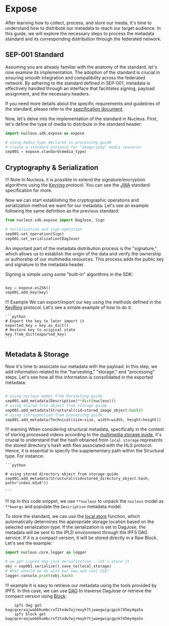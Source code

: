 # Expose

After learning how to collect, process, and store our media, it's time to understand how to distribute our metadata to reach our target audience. In this guide, we will explore the necessary steps to process the metadata standard and its corresponding distribution through the federated network.

## SEP-001 Standard

Assuming you are already familiar with the anatomy of the standard, let's now examine its implementation. The adoption of the standard is crucial in ensuring smooth integration and compatibility across the federated network. By adhering to the standard defined in SEP-001, metadata is effectively handled through an interface that facilitates signing, payload assignment, and the necessary headers.

If you need more details about the specific requirements and guidelines of the standard, please refer to the [specification document](https://github.com/SynapseMedia/sep/blob/main/SEP/SEP-001.md).

Now, let's delve into the implementation of the standard in Nucleus.
First, let's define the type of media to distribute in the standard header:

```python
import nucleus.sdk.expose as expose

# using media_type declared in processing guide
# create a standard instance for "image/jpeg" media resource
sep001 = expose.standard(media_type)  
```

## Cryptography & Serialization

!!! Note
    In Nucleus, it is possible to extend the signature/encryption algorithms using the [Keyring](../reference/expose/types.md) protocol. You can see the [JWA](https://datatracker.ietf.org/doc/html/rfc7518) standard specification for more.

Now we can start establishing the cryptographic operations and serialization method we want for our metadata. Let's see an example following the same definition as the previous standard:

``` python
from nucleus.sdk.expose import DagJose, Sign

# serialization and sign operation
sep001.set_operation(Sign)
sep001.set_serialization(DagJose)
```

An important part of the metadata distribution process is the "signature," which allows us to establish the origin of the data and verify the ownership or authorship of our multimedia resources. This process adds the public key and signature to the metadata header.

Signing is simple using some "built-in" algorithms in the SDK:

```python

key = expose.es256()
sep001.add_key(key)

```

!!! Example
    We can export/import our key using the methods defined in the [KeyRing](../reference/expose/types.md) protocol. Let's see a simple example of how to do it:

    ```python
    # Export the key to later import it
    exported_key = key.as_dict()
    # Restore key to original state
    key.from_dict(exported_key)
    ```

## Metadata & Storage

Now it's time to associate our metadata with the payload. In this step, we add information related to the "harvesting," "storage," and "processing" steps. Let's see how all this information is consolidated in the exported metadata:

```python

# using nucleus model from harvesting guide
sep001.add_metadata(Descriptive(**dict(nucleus)))
# using stored file object from storage guide
sep001.add_metadata(Structural(cid=stored_image_object.hash))
# using introspection from processing guide
sep001.add_metadata(Technical(size=size, width=width, height=height))
```

!!! warning
    When considering structural metadata, specifically in the context of storing processed videos according to the [multimedia storage guide](./storage.md), it's crucial to understand that the hash obtained from `local storage` represents the stored directory's hash with files associated with the HLS protocol. Hence, it is essential to specify the supplementary path within the Structural type. For instance:

    ```python

    # using stored directory object from storage guide
    sep001.add_metadata(Structural(cid=stored_directory_object.hash, path="index.m3u8"))

    ```

!!! tip
    In this code snippet, we use `**nucleus` to unpack the `nucleus` model as `**kwargs` and populate the `Descriptive` metadata model.

To store the standard, we can use the [local store](../reference/storage/utilities.md) function, which automatically determines the appropriate storage location based on the selected serialization type. If the serialization is set to DagJose, the metadata will be sent to the IPLD environment through the IPFS DAG service. If it is a compact version, it will be stored directly in a Raw Block. Let's see the example:

```python
import nucleus.core.logger as logger

# we get signed dag-jose serialization.. let's store it
obj = sep001.serialize().save_to(local_storage)
# What should we do with our new and cool CID?
logger.console.print(obj.hash)
```

!!! example
    It is easy to retrieve our metadata using the tools provided by IPFS. In this case, we can use [DAG](https://docs.ipfs.tech/reference/kubo/cli/#ipfs-dag-get) to traverse DagJose or retrieve the compact version using [Block](https://docs.ipfs.tech/reference/kubo/cli/#ipfs-block-get):

        ipfs dag get bagcqceraajwo66kumbcrxf2todw7wjrmayh7tjwaegwigcgpzk745my4qa5a
        ipfs block get bagcqceraajwo66kumbcrxf2todw7wjrmayh7tjwaegwigcgpzk745my4qa5a
